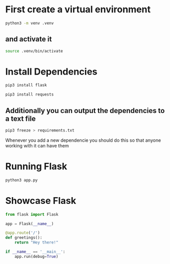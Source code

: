 # First create a virtual environment

```bash
python3 -m venv .venv
```

## and activate it

```bash
source .venv/bin/activate
```

# Install Dependencies

```bash
pip3 install flask
```

```bash
pip3 install requests
```

## Additionally you can output the dependencies to a text file

```bash
pip3 freeze > requirements.txt
```

Whenever you add a new dependencie you should do this so that anyone working with it can have them

# Running Flask

```bash
python3 app.py
```

# Showcase Flask

```python
from flask import Flask

app = Flask(__name__)

@app.route('/')
def greetings():
    return "Hey there!"

if __name__ == '__main__':
    app.run(debug=True)
```